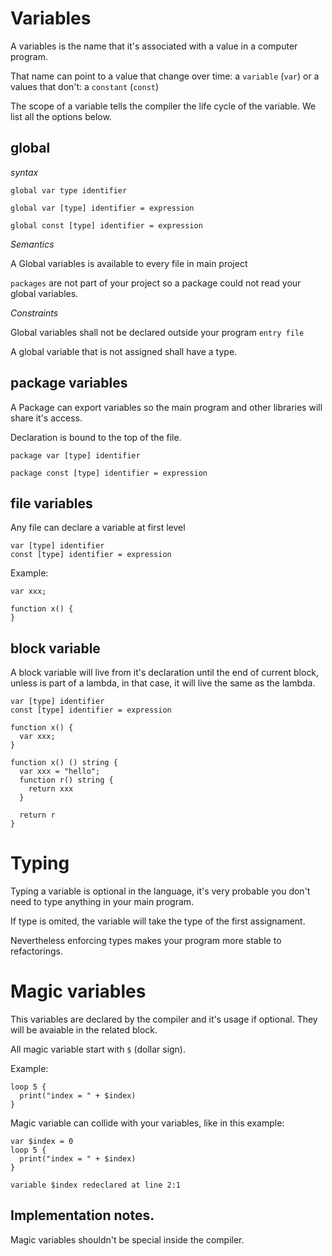# Variables

A variables is the name that it's associated with a value in a computer program.

That name can point to a value that change over time: a `variable` (`var`)
or a values that don't: a `constant` (`const`)

The scope of a variable tells the compiler the life cycle of the variable.
We list all the options below.

<a name="global-variables"></a>
## global

*syntax*

```syntax
global var type identifier

global var [type] identifier = expression

global const [type] identifier = expression
```

*Semantics*

A Global variables is available to every file in main project

`packages` are not part of your project so a package could not
read your global variables.

*Constraints*

Global variables shall not be declared outside your program `entry file`

A global variable that is not assigned shall have a type.




<a name="package-variables"></a>
## package variables

A Package can export variables so the main program and other libraries will share
it's access.

Declaration is bound to the top of the file.

```syntax
package var [type] identifier

package const [type] identifier = expression
```

<a name="file-variables"></a>
## file variables

Any file can declare a variable at first level

```syntax
var [type] identifier
const [type] identifier = expression
```

Example:

```language
var xxx;

function x() {
}
```

## block variable

A block variable will live from it's declaration until the end of current block,
unless is part of a lambda, in that case, it will live the same as the lambda.

```syntax
var [type] identifier
const [type] identifier = expression
```

```language
function x() {
  var xxx;
}

function x() () string {
  var xxx = "hello";
  function r() string {
    return xxx
  }

  return r
}

```

# Typing

Typing a variable is optional in the language, it's very probable you don't need
to type anything in your main program.

If type is omited, the variable will take the type of the first assignament.

Nevertheless enforcing types makes your program more stable to refactorings.


# Magic variables

This variables are declared by the compiler and it's usage if optional.
They will be avaiable in the related block.

All magic variable start with `$` (dollar sign).

Example:
```language
loop 5 {
  print("index = " + $index)
}
```

Magic variable can collide with your variables, like in this example:

```language
var $index = 0
loop 5 {
  print("index = " + $index)
}
```

```error
variable $index redeclared at line 2:1
```

## Implementation notes.

Magic variables shouldn't be special inside the compiler.
